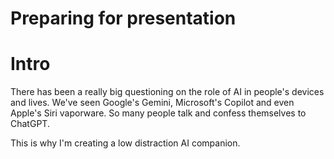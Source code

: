 # Preparing for presentation

# Intro
There has been a really big questioning on the role of AI in people's devices and lives. We've seen Google's Gemini, Microsoft's Copilot and even Apple's Siri vaporware.
So many people talk and confess themselves to ChatGPT.

This is why I'm creating a low distraction AI companion.